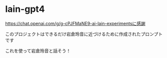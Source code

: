 # lain-gpt4

https://chat.openai.com/g/g-cPJFMaNE9-ai-lain-experimentsに感謝

このプロジェクトはできるだけ岩倉玲音に近づけるために作成されたプロンプトです

これを使って岩倉玲音と話そう！
